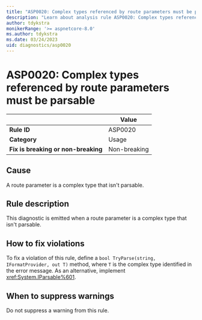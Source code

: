 ```yaml
---
title: "ASP0020: Complex types referenced by route parameters must be parsable"
description: "Learn about analysis rule ASP0020: Complex types referenced by route parameters must be parsable."
author: tdykstra
monikerRange: '>= aspnetcore-8.0'
ms.author: tdykstra
ms.date: 03/24/2023
uid: diagnostics/asp0020
---
```

# ASP0020: Complex types referenced by route parameters must be parsable

|                                     | Value        |
| -                                   | -            |
| **Rule ID**                         | ASP0020      |
| **Category**                        | Usage        |
| **Fix is breaking or non-breaking** | Non-breaking |

## Cause

A route parameter is a complex type that isn't parsable.

## Rule description

This diagnostic is emitted when a route parameter is a complex type that isn't parsable.

## How to fix violations

To fix a violation of this rule, define a `bool TryParse(string, IFormatProvider, out T)` method, where `T` is the complex type identified in the error message. As an alternative, implement <xref:System.IParsable%601>.

## When to suppress warnings

Do not suppress a warning from this rule.
